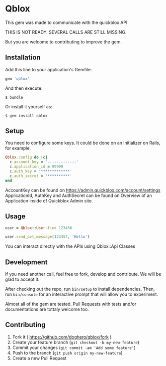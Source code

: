 # Qblox

This gem was made to communicate with the quickblox API

THIS IS NOT READY. SEVERAL CALLS ARE STILL MISSING.

But you are welcome to contributing to improve the gem.

## Installation

Add this line to your application's Gemfile:

```ruby
gem 'qblox'
```

And then execute:

    $ bundle

Or install it yourself as:

    $ gem install qblox

## Setup

You need to configure some keys. It could be done on an initializer on Rails, 
for example.

```ruby
Qblox.config do |c|
  c.account_key = '-------------'
  c.application_id = 99999
  c.auth_key = '*************'
  c.auth_secret = '**********'
end
```

AccountKey can be found on https://admin.quickblox.com/account/settings
ApplicationId, AuthKey and AuthSecret can be found on Overview of an Application
inside of Quickblox Admin site.

## Usage

```ruby
user = Qblox::User.find 123456

user.send_pvt_message(123457, 'Hello')
```

You can interact directly with the APIs using Qblox::Api Classes

## Development

If you need another call, feel free to fork, develop and contribute. We will be
glad to accept it.

After checking out the repo, run `bin/setup` to install dependencies.
Then, run `bin/console` for an interactive prompt that will allow you
to experiment.

Almost all of the gem are tested. Pull Requests with tests and/or documentations
are tottaly welcome too.

## Contributing

1. Fork it ( https://github.com/doghero/qblox/fork )
2. Create your feature branch (`git checkout -b my-new-feature`)
3. Commit your changes (`git commit -am 'Add some feature'`)
4. Push to the branch (`git push origin my-new-feature`)
5. Create a new Pull Request
